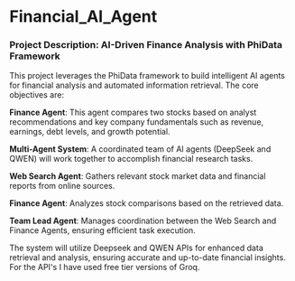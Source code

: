 # Financial_AI_Agent


### Project Description: AI-Driven Finance Analysis with PhiData Framework


This project leverages the PhiData framework to build intelligent AI agents for financial analysis and automated information retrieval. The core objectives are:

**Finance Agent**: This agent compares two stocks based on analyst recommendations and key company fundamentals such as revenue, earnings, debt levels, and growth potential.

**Multi-Agent System**: A coordinated team of AI agents (DeepSeek and QWEN) will work together to accomplish financial research tasks.

**Web Search Agent**: Gathers relevant stock market data and financial reports from online sources.

**Finance Agent**: Analyzes stock comparisons based on the retrieved data.

**Team Lead Agent**: Manages coordination between the Web Search and Finance Agents, ensuring efficient task execution.


The system will utilize Deepseek and QWEN APIs for enhanced data retrieval and analysis, ensuring accurate and up-to-date financial insights. For the API's I have used free tier versions of Groq.
